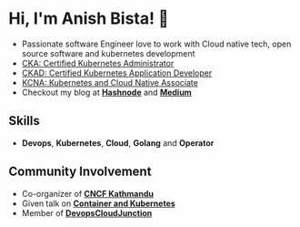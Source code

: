 
# Hi, I'm Anish Bista! 👋
- Passionate software Engineer love to work with Cloud native tech, open source software and kubernetes development
- [CKA: Certified Kubernetes Administrator](https://www.credly.com/badges/31e3d2cf-5e1c-468d-925f-bfe615aff5a0/linked_in?t=sn0xe5)
- [CKAD: Certified Kubernetes Application Developer](https://www.credly.com/badges/7cf7f421-bbe3-4958-9b17-95364e5c2028/public_url)
- [KCNA: Kubernetes and Cloud Native Associate](https://www.credly.com/badges/b6e6af3a-b7cd-4cd2-b55f-7e74cf59335d/linked_in_profile)
- Checkout my blog at [**Hashnode**](https://anish60.hashnode.dev) and  [**Medium**](https://medium.com/@cncfkathmandu)

  
## Skills

- **Devops**, **Kubernetes**, **Cloud**, **Golang** and **Operator**

## Community Involvement

- Co-organizer of [**CNCF Kathmandu**](https://community.cncf.io/kathmandu/)
- Given talk on [**Container and Kubernetes**](https://community.cncf.io/events/details/cncf-kathmandu-presents-deep-dive-into-containers/cohost-kathmandu)
- Member of [**DevopsCloudJunction**](https://devopscloudjunction.com/)
